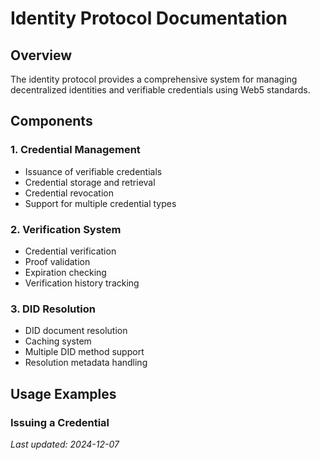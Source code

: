 # Identity Protocol Documentation

## Overview
The identity protocol provides a comprehensive system for managing decentralized identities and verifiable credentials using Web5 standards.

## Components

### 1. Credential Management
- Issuance of verifiable credentials
- Credential storage and retrieval
- Credential revocation
- Support for multiple credential types

### 2. Verification System
- Credential verification
- Proof validation
- Expiration checking
- Verification history tracking

### 3. DID Resolution
- DID document resolution
- Caching system
- Multiple DID method support
- Resolution metadata handling

## Usage Examples

### Issuing a Credential


*Last updated: 2024-12-07*

